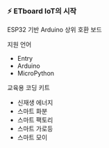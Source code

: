 ### ⚡ ETboard IoT의 시작

ESP32 기반 Arduino 상위 호환 보드

지원 언어
- Entry
- Arduino
- MicroPython

교육용 코딩 키트
- 신재생 에너지
- 스마트 화분
- 스마트 팩토리
- 스마트 가로등
- 스마트 모이

<!--
**etboard/etboard** is a ✨ _special_ ✨ repository because its `README.md` (this file) appears on your GitHub profile.

Here are some ideas to get you started:

- 🔭 I’m currently working on ...
- 🌱 I’m currently learning ...
- 👯 I’m looking to collaborate on ...
- 🤔 I’m looking for help with ...
- 💬 Ask me about ...
- 📫 How to reach me: ...
- 😄 Pronouns: ...
- ⚡ Fun fact: ...
-->
